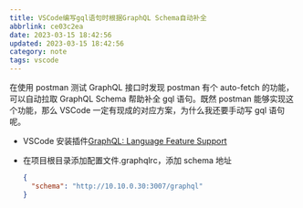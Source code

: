 ```yaml
---
title: VSCode编写gql语句时根据GraphQL Schema自动补全
abbrlink: ce03c2ea
date: 2023-03-15 18:42:56
updated: 2023-03-15 18:42:56
category: note
tags: vscode
---
```


在使用 postman 测试 GraphQL 接口时发现 postman 有个 auto-fetch 的功能，可以自动拉取 GraphQL Schema 帮助补全 gql 语句。既然 postman 能够实现这个功能，那么 VSCode 一定有现成的对应方案，为什么我还要手动写 gql 语句呢。

- VSCode 安装插件[GraphQL: Language Feature Support](https://marketplace.visualstudio.com/items?itemName=GraphQL.vscode-graphql)

- 在项目根目录添加配置文件.graphqlrc，添加 schema 地址
  ```json
  {
    "schema": "http://10.10.0.30:3007/graphql"
  }
  ```
